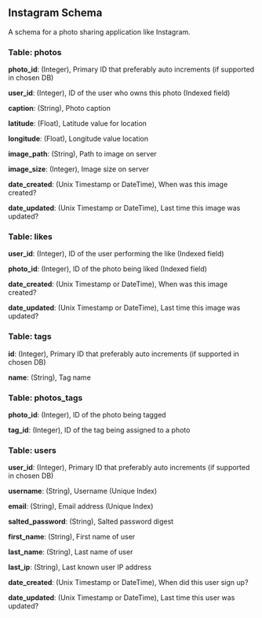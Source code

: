 
## Instagram Schema

A schema for a photo sharing application like Instagram.

### Table: photos

**photo_id**: (Integer), Primary ID that preferably auto increments (if supported in chosen DB)

**user_id**: (Integer), ID of the user who owns this photo (Indexed field)

**caption**: (String), Photo caption

**latitude**: (Float), Latitude value for location

**longitude**: (Float), Longitude value location

**image_path**: (String), Path to image on server

**image_size**: (Integer), Image size on server

**date_created**: (Unix Timestamp or DateTime), When was this image created?

**date_updated**: (Unix Timestamp or DateTime), Last time this image was updated?

### Table: likes

**user_id**: (Integer), ID of the user performing the like (Indexed field)

**photo_id**: (Integer), ID of the photo being liked (Indexed field)

**date_created**: (Unix Timestamp or DateTime), When was this image created?

**date_updated**: (Unix Timestamp or DateTime), Last time this image was updated?

### Table: tags

**id**: (Integer), Primary ID that preferably auto increments (if supported in chosen DB)

**name**: (String), Tag name

### Table: photos_tags

**photo_id**: (Integer), ID of the photo being tagged

**tag_id**: (Integer), ID of the tag being assigned to a photo

### Table: users

**user_id**: (Integer), Primary ID that preferably auto increments (if supported in chosen DB)

**username**: (String), Username (Unique Index)

**email**: (String), Email address (Unique Index)

**salted_password**: (String), Salted password digest

**first_name**: (String), First name of user

**last_name**: (String), Last name of user

**last_ip**: (String), Last known user IP address

**date_created**: (Unix Timestamp or DateTime), When did this user sign up?

**date_updated**: (Unix Timestamp or DateTime), Last time this user was updated?